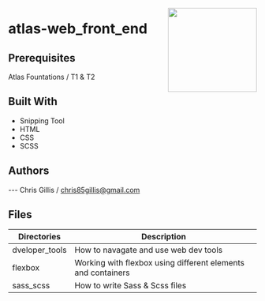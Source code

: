 <p>
<img width="180" height="170" src="https://intranet.atlasschool.com/assets/atlas-logo-full-2-d56b1431911b126479d2448a1cb813950fc86e4755058fc4a7bc1a902fd200e6.png" align="right" >
</p>

# atlas-web_front_end

## Prerequisites

Atlas Fountations / T1 & T2

## Built With

- Snipping Tool
- HTML
- CSS
- SCSS

## Authors

--- Chris Gillis / chris85gillis@gmail.com

## Files

| Directories                              | Description                                                       |
| ---------------------------------------- | ----------------------------------------------------------------- |
| dveloper_tools                           | How to navagate and use web dev tools                             |
| flexbox                                  | Working with flexbox using different elements and containers      |
| sass_scss                                | How to write Sass & Scss files                                    |
